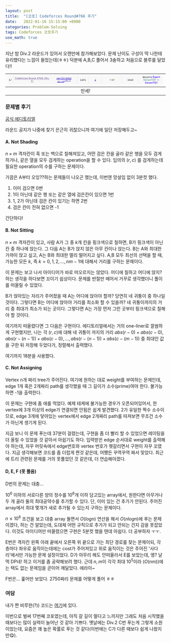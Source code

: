 ```yaml
---
layout: post
title:  "[코포] Codeforces Round#766 후기"
date:   2022-01-16 15:15:00 +0900
categories: Problem-Solving
tags: Codeforces 코포후기
use_math: true
---
```


지난 밤 Div.2 라운드가 있어서 오랜만에 참가해보았다. 문제 난이도 구성이 딱 나한테 유리했다는 느낌이 들었는데(ㅎㅎ) 덕분에 A,B,C 풀어서 3솔하고 처음으로 블루를 달았다!! 

| ![Codeforce_Result](/assets/images/codeforce_blue.png#center) | 
|:--:| 
| 만세! |

### 문제별 후기
[공식 에디토리얼](https://codeforces.com/blog/entry/99067)

라운드 공지가 나중에 찾기 은근히 귀찮으니까 여기에 일단 저장해두고~

#### A. Not Shading
$n \times m$ 격자칸이 흑 또는 백으로 칠해져있고, 어떤 검은 칸을 골라 같은 행을 모두 검게하거나, 같은 열을 모두 검게하는 operation을 할 수 있다. 임의의 $(r,c)$ 를 검게하는데 필요한 operation의 수를 구하는 문제이다.

가끔은 A부터 오잉??하는 문제들이 나오곤 했는데, 이번엔 망설임 없이 3분컷 했다.
1. 이미 검으면 0번
2. 1이 아닌데 같은 행 또는 같은 열에 검은칸이 있으면 1번
3. 1, 2가 아닌데 검은 칸이 있기는 하면 2번
4. 검은 칸이 전혀 없으면 -1

간단하다!

#### B. Not Sitting
$n \times m$ 격자칸이 있고, 사람 A가 그 중 $k$개 칸을 핑크색으로 칠하면, B가 핑크색이 아닌 칸 중 하나에 앉는다. 그 다음 A는 B가 앉지 않은 아무 칸이나 앉는다. B는 A와 최대한 가까이 앉고 싶고, A는 B와 최대한 멀리 떨어지고 싶다. A,B 모두 최선의 선택을 할 때, 가능한 모든 $k$, 즉 $k=0,1,2,...,nm-1$에 대해서 거리를 구하는 문제이다.

이 문제는 보고 나서 아이디어가 바로 떠오르지는 않았다. 어디에 칠하고 어디에 앉지? 하는 생각을 하다보면 꼬이기 쉽상이다. 문제를 반절만 떼어서 거꾸로 생각했더니 풀이를 떠올릴 수 있었다.

B가 앉아있는 자리가 주어졌을 때 A는 어디에 앉아야 할까? 당연히 네 귀퉁이 중 하나일 것이다. 그렇다면 B는 어디에 앉아야 거리를 최소화 할 수 있을까? 네 귀퉁이까지의 거리 중 최대가 최소가 되는 곳이다. 그렇다면 A는 가장 먼저 그런 곳부터 핑크색으로 칠해야 할 것이다.

여기까지 떠올렸다면 그 다음은 구현이다. 에디토리얼에서는 거의 one-liner로 깔쌈하게 구현했지만, 나는 각 $(r,c)$에 대해 네 귀퉁이 까지의 거리 $abs(r-0)+abs(c-0), abs(r-(n-1))+abs(c-0), ... , abs(r-(n-1))+abs(c-(m-1))$ 중 최대인 값을 구한 뒤 저장해 두었다가, 정렬해서 출력했다.

여기까지 18분을 사용했다.

#### C. Not Assigning
Vertex n개 짜리 tree가 주어진다. 여기에 원하는 대로 weight를 부여하는 문제인데, edge 1개 혹은 2개짜리 path를 생각했을 때 그 길이가 소수(prime)여야 한다. 불가능하면 -1을 출력한다.

이 문제는 구현에 좀 애를 먹었다. 예제 테케에 불가능한 경우가 오픈되어있어서, 한 vertex에 3개 이상의 edge가 연결되면 안됨은 쉽게 발견했다. 2가 유일한 짝수 소수이므로, edge 3개에 닿아있는 vertex에서 edge 2개짜리 path를 따져보면 무조건 소수가 아닌게 생기게 된다.

지금 보니 이 문제 푸는데 37분이 걸렸는데, 구현을 좀 더 빨리 할 수 있었으면 레이팅을 더 올릴 수 있었을 것 같아서 아쉽기도 하다. 입력받은 edge 순서대로 weight를 출력해야 하는데, 자꾸 머릿속에서 edge번호와 vertex 번호가 헷갈리면서 구현이 자꾸 꼬였다. 지금 생각해보면 코드를 좀 더럽게 짠것 같은데, 어쨌든 꾸역꾸역 짜서 맞았다. 최근에 트리 관련된 문제를 거의 못풀었던 것 같은데, 더 연습해야겠다.

#### D, E, F (못 풀음)
D번의 문제는 대충...

$10^6$ 이하의 서로다른 양의 정수를 $10^6$개 이하 담고있는 array에서, 원한다면 아무거나 두 개 골라 둘의 최대공약수를 추가할 수 있다. 단, 이미 있는 건 추가가 안된다. 주어진 array에서 최대 몇개가 새로 추가될 수 있는지 구하는 문제이다.

$n \le 10^6$ 조건을 보고 대충 array 돌면서 $O(logn)$ 연산을 해서 $O(nlogn)$에 푸는 문제이겠다, 하는 건 알았는데, 도대체 어떤 규칙으로 추가가 되고 안되는 건지 감을 못잡았다. 이것도 아이디어만 떠올렸으면 구현은 5분컷 했을 텐데 아쉽다. 더 공부하자 ㅜㅜ.

E번은 격자칸 왼쪽 아래 끝에서 오른쪽 위 끝으로 가는 최단 경로를 찾는 문제이되, 각 층마다 좌우로 움직이는데에는 cost가 주어져있고 위로 움직이는 것은 주어진 '사다리'에서만 가능한 문제 설정이었다. D가 아무리 해도 안떠올라서 E를 보았는데, 엥? 날먹 DP네! 하고 이거를 좀 공략해보려 했다. 근데 $n,m$이 각각 최대 $10^5$이라 $(O(nm))$에는 택도 없는 문제임을 곧이어 깨달았다. 에라이~

F번은... 훑어만 보았다. 2750짜리 문제를 어떻게 풀어 ㅎㅎ

### 여담
내가 짠 비루한(?)) 코드는 [여기](https://github.com/SeminKim/Problem-Solving/tree/master/Codeforces/220115%20Round%20766)에 있다.

이번으로 벌써 17번째 코포였는데, 아직 갈 길이 멀다고 느끼지만 그래도 처음 시작했을 때보다는 많이 실력이 늘어난 것 같아 기쁘다. 옛날에는 Div.2 C번 푸는게 그렇게 소원이었는데, 요즘은 꽤 높은 확률로 푸는 것 같다(이번에는 C가 다른 때보다 쉽게 나왔지만😋).
